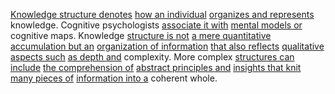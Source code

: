 
[Knowledge structure denotes](2/2/3/3/3/.Knowledge%20Structure) [how an individual](3/1/3/3/3/2/2/_Individual-Society) [organizes and represents](1/1/3/1/1/2/3/.Representational) knowledge. Cognitive psychologists [associate it with](1/1/3/1/2/3/3/.Interconnectedness) [mental models or](2/2/3/2/2/3/.Models%20of%20Justification%20) cognitive maps. Knowledge [structure is not](1/1/3/3/1/2/2/.Structure) [a mere quantitative](2/3/1/2/3/_Qualitative-Quantitative) [accumulation but an](1/1/3/2/3/2/3/.Accumulation) [organization of information](3/1/3/3/1/2/1/3/.Information) [that also reflects](2/1/1/3/3/2/3/.Reflecting) [qualitative aspects such](2/3/1/2/3/_Qualitative-Quantitative) [as depth and](1/3/2/1/3/2/_Deepen-Shallow) complexity. More complex [structures can include](1/1/3/3/1/2/2/.Structure) [the comprehension of](2/1/3/3/2/2/.Understanding) [abstract principles and](1/1/3/1/1/2/2/2/.Abstract) [insights that knit](3/2/1/1/1/.Investigating) [many pieces of](1/1/3/1/2/2/_Whole-Parts) [information into a](3/1/3/3/1/2/1/3/.Information) coherent whole.

